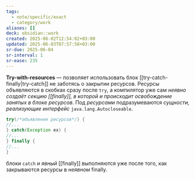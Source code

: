 ```yaml
---
tags:
  - note/specific/exact
  - category/work
aliases: []
deck: obsidian::work
created: 2025-06-02T12:54:02+03:00
updated: 2025-06-03T07:57:58+03:00
sr-due: 2025-06-04
sr-interval: 1
sr-ease: 235
---
```


**Try-with-resources**
—
позволяет использовать блок [[try-catch-finally|try-catch]] не заботясь о закрытии ресурсов. Ресурсы объявляются в скобках сразу после `try`, а компилятор уже сам *неявно создаёт секцию [[finally]], в которой и происходит освобождение занятых в блоке ресурсов*. Под *ресурсами* подразумеваются *сущности, реализующие интерфейс* `java.lang.Autocloseable`.

```java
try(/*объявление ресурсов*/) {
//... 
} catch(Exception ex) {
//...
} finally {
//...
}
```

блоки `catch` и *явный* [[finally]] выполняются уже после того, как закрываются ресурсы в *неявном* finally.
